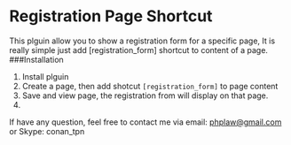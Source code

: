 # Registration Page Shortcut
This plguin allow you to show a registration form for a specific page, It is really simple just add [registration_form] shortcut to content of a page.
###Installation
1. Install plguin
2. Create a page, then add shotcut `[registration_form]` to page content
3. Save and view page, the registration from will display on that page.
4. 

If have any question, feel free to contact me via email: phplaw@gmail.com or Skype: conan_tpn

